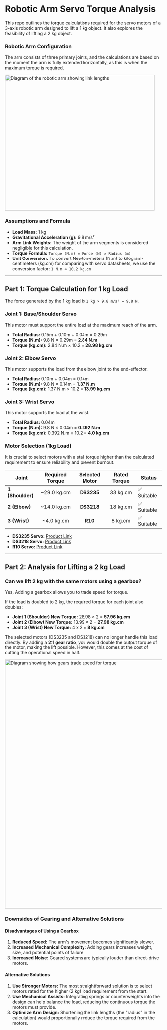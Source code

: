 # Robotic Arm Servo Torque Analysis

This repo outlines the torque calculations required for the servo motors of a 3-axis robotic arm designed to lift a 1 kg object. It also explores the feasibility of lifting a 2 kg object.

### Robotic Arm Configuration

The arm consists of three primary joints, and the calculations are based on the moment the arm is fully extended horizontally, as this is when the maximum torque is required.

<img width="480" height="436" alt="Diagram of the robotic arm showing link lengths" src="https://github.com/user-attachments/assets/2aff720d-61df-4965-b504-38c25e02bf18"/>

### Assumptions and Formula

*   **Load Mass:** 1 kg
*   **Gravitational Acceleration (g):** 9.8 m/s²
*   **Arm Link Weights:** The weight of the arm segments is considered negligible for this calculation.
*   **Torque Formula:** `Torque (N.m) = Force (N) × Radius (m)`
*   **Unit Conversion:** To convert Newton-meters (N.m) to kilogram-centimeters (kg.cm) for comparing with servo datasheets, we use the conversion factor: `1 N.m ≈ 10.2 kg.cm`

---

## Part 1: Torque Calculation for 1 kg Load

The force generated by the 1 kg load is `1 kg × 9.8 m/s² = 9.8 N`.

### Joint 1: Base/Shoulder Servo

This motor must support the entire load at the maximum reach of the arm.

*   **Total Radius:** 0.15m + 0.10m + 0.04m = 0.29m
*   **Torque (N.m):** 9.8 N × 0.29m = **2.84 N.m**
*   **Torque (kg.cm):** 2.84 N.m × 10.2 = **28.98 kg.cm**

### Joint 2: Elbow Servo

This motor supports the load from the elbow joint to the end-effector.

*   **Total Radius:** 0.10m + 0.04m = 0.14m
*   **Torque (N.m):** 9.8 N × 0.14m = **1.37 N.m**
*   **Torque (kg.cm):** 1.37 N.m × 10.2 = **13.99 kg.cm**

### Joint 3: Wrist Servo

This motor supports the load at the wrist.

*   **Total Radius:** 0.04m
*   **Torque (N.m):** 9.8 N × 0.04m = **0.392 N.m**
*   **Torque (kg.cm):** 0.392 N.m × 10.2 = **4.0 kg.cm**

### Motor Selection (1kg Load)

It is crucial to select motors with a stall torque higher than the calculated requirement to ensure reliability and prevent burnout.

| Joint            | Required Torque | Selected Motor | Rated Torque | Status    |
| ---------------- | :-------------: | :------------: | :----------: | --------- |
| **1 (Shoulder)** |  ~29.0 kg.cm    |    **DS3235**  |  33 kg.cm    | ✅ Suitable |
| **2 (Elbow)**    |  ~14.0 kg.cm    |    **DS3218**  |  18 kg.cm    | ✅ Suitable |
| **3 (Wrist)**    |  ~4.0 kg.cm     |     **R10**    |  8 kg.cm     | ✅ Suitable |

*   **DS3235 Servo:** [Product Link](https://aliexpress.com/item/1005006896092860.html)
*   **DS3218 Servo:** [Product Link](https://aliexpress.com/item/1005006896092860.html)
*   **R10 Servo:** [Product Link](https://aliexpress.com/item/1005007278911415.html)

---

## Part 2: Analysis for Lifting a 2 kg Load

### Can we lift 2 kg with the same motors using a gearbox?

Yes, Adding a gearbox allows you to trade speed for torque.

If the load is doubled to 2 kg, the required torque for each joint also doubles:
*   **Joint 1 (Shoulder) New Torque:** 28.98 × 2 = **57.96 kg.cm**
*   **Joint 2 (Elbow) New Torque:** 13.99 × 2 = **27.98 kg.cm**
*   **Joint 3 (Wrist) New Torque:** 4 x 2 = **8 kg.cm**

The selected motors (DS3235 and DS3218) can no longer handle this load directly. By adding a **2:1 gear ratio**, you would double the output torque of the motor, making the lift possible. However, this comes at the cost of cutting the operational speed in half.

<img width="800" alt="Diagram showing how gears trade speed for torque" src="https://github.com/user-attachments/assets/93411e9c-bd0a-4b7a-ae9f-39d572186398" />

### Downsides of Gearing and Alternative Solutions

#### Disadvantages of Using a Gearbox

1.  **Reduced Speed:** The arm's movement becomes significantly slower.
2.  **Increased Mechanical Complexity:** Adding gears increases weight, size, and potential points of failure.
3.  **Increased Noise:** Geared systems are typically louder than direct-drive motors.

#### Alternative Solutions

1.  **Use Stronger Motors:** The most straightforward solution is to select motors rated for the higher (2 kg) load requirement from the start.
2.  **Use Mechanical Assists:** Integrating springs or counterweights into the design can help balance the load, reducing the continuous torque the motors must provide.
3.  **Optimize Arm Design:** Shortening the link lengths (the "radius" in the calculation) would proportionally reduce the torque required from the motors.
